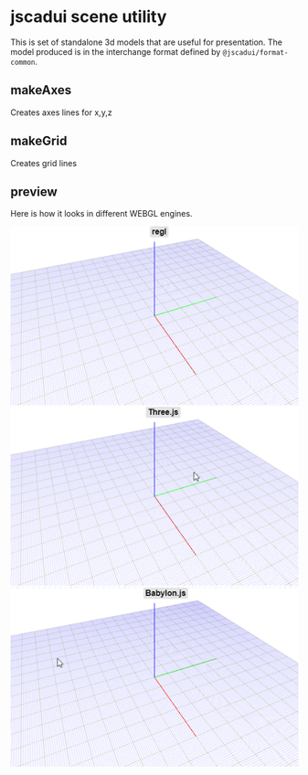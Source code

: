 # jscadui scene utility
This is set of standalone 3d models that are useful for presentation. The model produced is in the interchange format defined by `@jscadui/format-common`.

## makeAxes
Creates axes lines for x,y,z

## makeGrid
Creates grid lines

## preview
Here is how it looks in different WEBGL engines.

![](docs/regl_grid.png)
![](docs/three_grid.png)
![](docs/babylon_grid.png)

